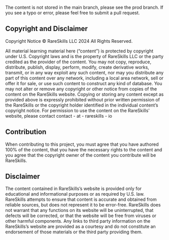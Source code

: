The content is not stored in the main branch, please see the prod branch. If you see a typo or error, please feel free to submit a pull request.

## Copyright and Disclaimer
Copyright Notice © RareSkills LLC 2024 All Rights Reserved.

All material learning material here (“content”) is protected by copyright under U.S. Copyright laws and is the property of RareSkills LLC or the party credited as the provider of the content. You may not copy, reproduce, distribute, publish, display, perform, modify, create derivative works, transmit, or in any way exploit any such content, nor may you distribute any part of this content over any network, including a local area network, sell or offer it for sale, or use such content to construct any kind of database. You may not alter or remove any copyright or other notice from copies of the content on the RareSkills website. Copying or storing any content except as provided above is expressly prohibited without prior written permission of the RareSkills or the copyright holder identified in the individual content’s copyright notice. For permission to use the content on the RareSkills' website, please contact contact - at - rareskills - io

## Contribution
When contributing to this project, you must agree that you have authored 100% of the content, that you have the necessary rights to the content and you agree that the copyright owner of the content you contribute will be RareSkills.

## Disclaimer
The content contained in RareSkills’s website is provided only for educational and informational purposes or as required by U.S. law. RareSkills attempts to ensure that content is accurate and obtained from reliable sources, but does not represent it to be error-free. RareSkills does not warrant that any functions on its website will be uninterrupted, that defects will be corrected, or that the website will be free from viruses or other harmful components. Any links to third party information on the RareSkills’s website are provided as a courtesy and do not constitute an endorsement of those materials or the third party providing them.
